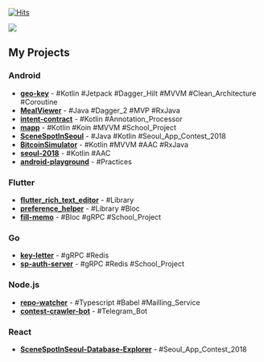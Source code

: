 [![Hits](https://hits.seeyoufarm.com/api/count/incr/badge.svg?url=https%3A%2F%2Fgithub.com%2Fnamhyun-gu&count_bg=%2379C83D&title_bg=%23555555&title=hits&edge_flat=false)](https://hits.seeyoufarm.com)

<img src="https://github-readme-stats.vercel.app/api?username=namhyun-gu&show_icons=true" />

## My Projects

### Android

* **[geo-key](https://github.com/namhyun-gu/geo-key)** -
  #Kotlin #Jetpack #Dagger_Hilt #MVVM #Clean_Architecture #Coroutine
* **[MealViewer](https://github.com/namhyun-gu/MealViewer)** -
  #Java #Dagger_2 #MVP #RxJava
* **[intent-contract](https://github.com/namhyun-gu/intent-contract)** -
  #Kotlin #Annotation_Processor
* **[mapp](https://github.com/team-mapp/mapp)** -
  #Kotlin #Koin #MVVM #School_Project
* **[SceneSpotInSeoul](https://github.com/three-s/SceneSpotInSeoul)** -
  #Java #Kotlin #Seoul_App_Contest_2018
* **[BitcoinSimulator](https://github.com/namhyun-gu/BitcoinSimulator)** -
  #Kotlin #MVVM #AAC #RxJava
* **[seoul-2018](https://github.com/namhyun-gu/seoul-2018)** -
  #Kotlin #AAC
* **[android-playground](https://github.com/namhyun-gu/android-playground)** -
  #Practices

### Flutter

* **[flutter_rich_text_editor](https://github.com/namhyun-gu/flutter_rich_text_editor)** -
  #Library
* **[preference_helper](https://github.com/namhyun-gu/preference_helper)** -
  #Library #Bloc
* **[fill-memo](https://github.com/smu-gp/fill-memo)** -
  #Bloc #gRPC #School_Project

### Go

* **[key-letter](https://github.com/namhyun-gu/key-letter)** -
  #gRPC #Redis
* **[sp-auth-server](https://github.com/smu-gp/sp-auth-server)** -
  #gRPC #Redis #School_Project

### Node.js

* **[repo-watcher](https://github.com/namhyun-gu/repo-watcher)** -
  #Typescript #Babel #Mailling_Service
* **[contest-crawler-bot](https://github.com/namhyun-gu/contest-crawler-bot)** -
  #Telegram_Bot

### React

* **[SceneSpotInSeoul-Database-Explorer](https://github.com/three-s/SceneSpotInSeoul-Database-Explorer)** -
  #Seoul_App_Contest_2018
